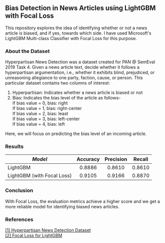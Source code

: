 ## Bias Detection in News Articles using LightGBM with Focal Loss
This repository explores the idea of identifying whether or not a news article is biased, and if yes, towards which side.
I have used Microsoft's LightGBM Multi-class Classifier with Focal Loss for this purpose.

### About the Dataset
Hyperpartisan News Detection was a dataset created for PAN @ SemEval 2019 Task 4. Given a news article text, decide whether it follows a hyperpartisan argumentation, i.e., whether it exhibits blind, prejudiced, or unreasoning allegiance to one party, faction, cause, or person.
This particular dataset contains two columns of interest:
1. Hyperpartisan: Indicates whether a news article is biased or not
2. Bias: Indicates the bias level of the article as follows- <br />
If bias value = 0, bias: right <br />
If bias value = 1, bias: right-center <br />
If bias value = 2, bias: least <br />
If bias value = 3, bias: left-center <br />
If bias value = 4, bias: left <br />

Here, we will focus on predicting the bias level of an incoming article.

### Results
| **_Model_**                     | Accuracy | Precision | Recall |
|---------------------------------|:--------:|:---------:|:------:|
| LightGBM                        | 0.8886   | 0.8610    | 0.8610 | 
| LightGBM (with Focal Loss)      | 0.9105   | 0.9166    | 0.8870 | 

### Conclusion
With Focal Loss, the evaluation metrics achieve a higher score and we get a more reliable model for identifying biased news articles.

### References
[[1] Hyperpartisan News Detection Dataset](https://huggingface.co/datasets/hyperpartisan_news_detection) <br />
[[2] Focal Loss for LightGBM](https://maxhalford.github.io/blog/lightgbm-focal-loss/)
